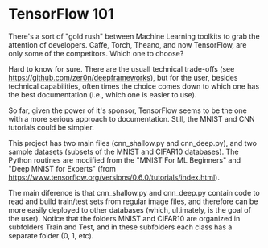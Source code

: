 # TensorFlow 101

There's a sort of "gold rush" between Machine Learning toolkits to grab the attention of developers.
Caffe, Torch, Theano, and now TensorFlow, are only some of the competitors. Which one to choose?

Hard to know for sure. There are the usuall technical trade-offs (see
https://github.com/zer0n/deepframeworks), but for the user, besides technical capabilities,
often times the choice comes down to which one has the best documentation (i.e.,
which one is easier to use).

So far, given the power of it's sponsor, TensorFlow seems to be the one with a more serious
approach to documentation. Still, the MNIST and CNN tutorials could be simpler.

This project has two main files (cnn_shallow.py and cnn_deep.py), and two sample datasets
(subsets of the MNIST and CIFAR10 databases). The Python routines are modified from the
"MNIST For ML Beginners" and "Deep MNIST for Experts" (from https://www.tensorflow.org/versions/0.6.0/tutorials/index.html).

The main diference is that cnn_shallow.py and cnn_deep.py contain code to read and build
train/test sets from regular image files, and therefore can be more easily deployed to other databases (which,
ultimately, is the goal of the user). Notice that the folders MNIST and CIFAR10 are organized
in subfolders Train and Test, and in these subfolders each class has a separate folder (0, 1, etc).